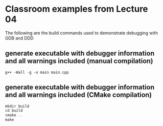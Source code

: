 # Classroom examples from Lecture 04

The following are the build commands used to demonstrate debugging with GDB and DDD

## generate executable with debugger information and all warnings included (manual compilation)
`g++ -Wall -g -o main main.cpp`


## generate executable with debugger information and all warnings included (CMake compilation)
```c++
mkdir build
cd build
cmake ..
make
```

